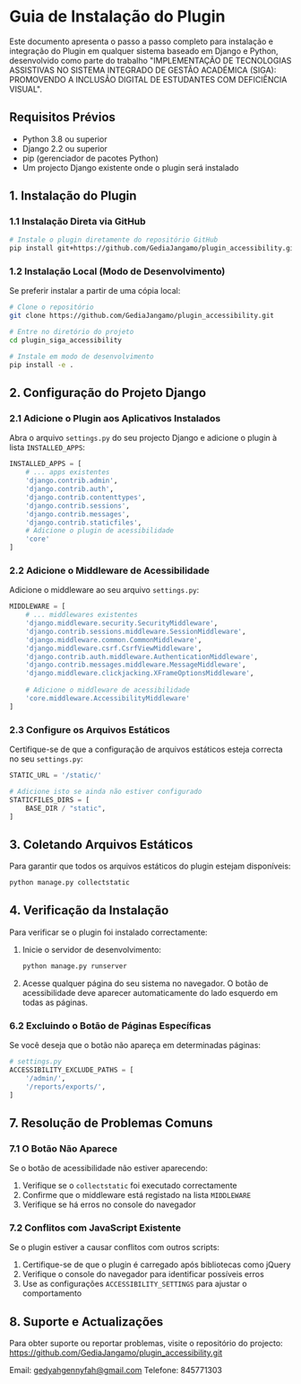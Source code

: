 # Guia de Instalação do Plugin

Este documento apresenta o passo a passo completo para instalação e integração do Plugin em qualquer sistema baseado em Django e Python, desenvolvido como parte do trabalho "IMPLEMENTAÇÃO DE TECNOLOGIAS ASSISTIVAS NO SISTEMA INTEGRADO DE GESTÃO ACADÉMICA (SIGA): PROMOVENDO A INCLUSÃO DIGITAL DE ESTUDANTES COM DEFICIÊNCIA VISUAL".

## Requisitos Prévios

- Python 3.8 ou superior
- Django 2.2 ou superior
- pip (gerenciador de pacotes Python)
- Um projecto Django existente onde o plugin será instalado

## 1. Instalação do Plugin

### 1.1 Instalação Direta via GitHub

```bash
# Instale o plugin diretamente do repositório GitHub
pip install git+https://github.com/GediaJangamo/plugin_accessibility.git
```

### 1.2 Instalação Local (Modo de Desenvolvimento)

Se preferir instalar a partir de uma cópia local:

```bash
# Clone o repositório
git clone https://github.com/GediaJangamo/plugin_accessibility.git

# Entre no diretório do projeto
cd plugin_siga_accessibility

# Instale em modo de desenvolvimento
pip install -e .
```

## 2. Configuração do Projeto Django

### 2.1 Adicione o Plugin aos Aplicativos Instalados

Abra o arquivo `settings.py` do seu projecto Django e adicione o plugin à lista `INSTALLED_APPS`:

```python
INSTALLED_APPS = [
    # ... apps existentes
    'django.contrib.admin',
    'django.contrib.auth',
    'django.contrib.contenttypes',
    'django.contrib.sessions',
    'django.contrib.messages',
    'django.contrib.staticfiles',
    # Adicione o plugin de acessibilidade
    'core' 
]
```

### 2.2 Adicione o Middleware de Acessibilidade

Adicione o middleware ao seu arquivo `settings.py`:

```python
MIDDLEWARE = [
    # ... middlewares existentes
    'django.middleware.security.SecurityMiddleware',
    'django.contrib.sessions.middleware.SessionMiddleware',
    'django.middleware.common.CommonMiddleware',
    'django.middleware.csrf.CsrfViewMiddleware',
    'django.contrib.auth.middleware.AuthenticationMiddleware',
    'django.contrib.messages.middleware.MessageMiddleware',
    'django.middleware.clickjacking.XFrameOptionsMiddleware',
    
    # Adicione o middleware de acessibilidade
    'core.middleware.AccessibilityMiddleware'
]
```

### 2.3 Configure os Arquivos Estáticos

Certifique-se de que a configuração de arquivos estáticos esteja correcta no seu `settings.py`:

```python
STATIC_URL = '/static/'

# Adicione isto se ainda não estiver configurado
STATICFILES_DIRS = [
    BASE_DIR / "static",
]
```

## 3. Coletando Arquivos Estáticos

Para garantir que todos os arquivos estáticos do plugin estejam disponíveis:

```bash
python manage.py collectstatic
```

## 4. Verificação da Instalação

Para verificar se o plugin foi instalado correctamente:

1. Inicie o servidor de desenvolvimento:
   ```bash
   python manage.py runserver
   ```

2. Acesse qualquer página do seu sistema no navegador.
   O botão de acessibilidade deve aparecer automaticamente do lado esquerdo em todas as páginas.


### 6.2 Excluindo o Botão de Páginas Específicas

Se você deseja que o botão não apareça em determinadas páginas:

```python
# settings.py
ACCESSIBILITY_EXCLUDE_PATHS = [
    '/admin/',
    '/reports/exports/',
]
```

## 7. Resolução de Problemas Comuns

### 7.1 O Botão Não Aparece

Se o botão de acessibilidade não estiver aparecendo:

1. Verifique se o `collectstatic` foi executado correctamente
2. Confirme que o middleware está registado na lista `MIDDLEWARE`
3. Verifique se há erros no console do navegador

### 7.2 Conflitos com JavaScript Existente

Se o plugin estiver a causar conflitos com outros scripts:

1. Certifique-se de que o plugin é carregado após bibliotecas como jQuery
2. Verifique o console do navegador para identificar possíveis erros
3. Use as configurações `ACCESSIBILITY_SETTINGS` para ajustar o comportamento


## 8. Suporte e Actualizações

Para obter suporte ou reportar problemas, visite o repositório do projecto:
https://github.com/GediaJangamo/plugin_accessibility.git

Email: gedyahgennyfah@gmail.com
Telefone: 845771303